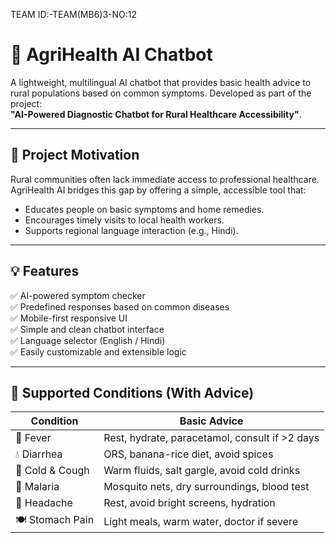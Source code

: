 TEAM ID:-TEAM(MB6)3-NO:12
# 🌱 AgriHealth AI Chatbot

A lightweight, multilingual AI chatbot that provides basic health advice to rural populations based on common symptoms. Developed as part of the project:  
**"AI-Powered Diagnostic Chatbot for Rural Healthcare Accessibility"**.

---

## 🧠 Project Motivation

Rural communities often lack immediate access to professional healthcare. AgriHealth AI bridges this gap by offering a simple, accessible tool that:

- Educates people on basic symptoms and home remedies.
- Encourages timely visits to local health workers.
- Supports regional language interaction (e.g., Hindi).

---

## 💡 Features

✅ AI-powered symptom checker  
✅ Predefined responses based on common diseases  
✅ Mobile-first responsive UI  
✅ Simple and clean chatbot interface  
✅ Language selector (English / Hindi)  
✅ Easily customizable and extensible logic  

---

## 🏥 Supported Conditions (With Advice)

| Condition         | Basic Advice |
|------------------|--------------|
| 🤒 Fever          | Rest, hydrate, paracetamol, consult if >2 days |
| 💧 Diarrhea       | ORS, banana-rice diet, avoid spices |
| 🤧 Cold & Cough   | Warm fluids, salt gargle, avoid cold drinks |
| 🦟 Malaria        | Mosquito nets, dry surroundings, blood test |
| 🧠 Headache       | Rest, avoid bright screens, hydration |
| 🍽️ Stomach Pain  | Light meals, warm water, doctor if severe |

